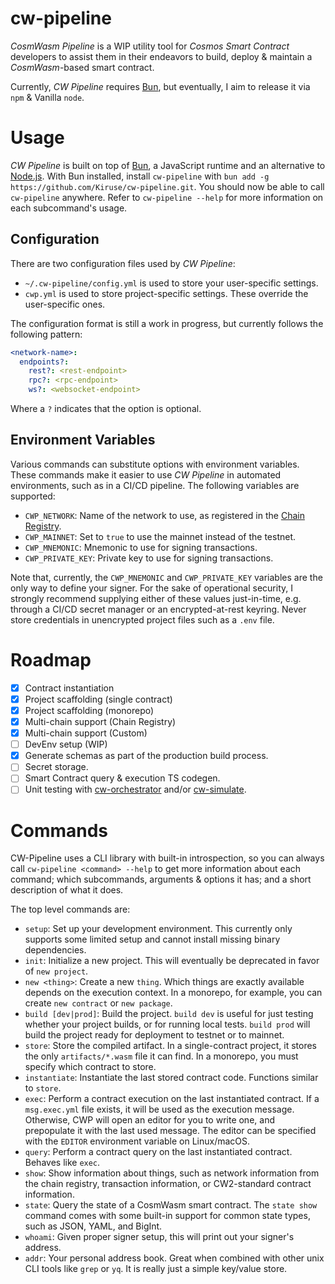 # cw-pipeline
*CosmWasm Pipeline* is a WIP utility tool for *Cosmos Smart Contract* developers to assist them in their endeavors to build, deploy & maintain a *CosmWasm*-based smart contract.

Currently, *CW Pipeline* requires [Bun](https://bun.sh/), but eventually, I aim to release it via `npm` & Vanilla `node`.

# Usage
*CW Pipeline* is built on top of [Bun](https://bun.sh/), a JavaScript runtime and an alternative to [Node.js](https://nodejs.org/). With Bun installed, install `cw-pipeline` with `bun add -g https://github.com/Kiruse/cw-pipeline.git`. You should now be able to call `cw-pipeline` anywhere. Refer to `cw-pipeline --help` for more information on each subcommand's usage.

## Configuration
There are two configuration files used by *CW Pipeline*:
- `~/.cw-pipeline/config.yml` is used to store your user-specific settings.
- `cwp.yml` is used to store project-specific settings. These override the user-specific ones.

The configuration format is still a work in progress, but currently follows the following pattern:
```yaml
<network-name>:
  endpoints?:
    rest?: <rest-endpoint>
    rpc?: <rpc-endpoint>
    ws?: <websocket-endpoint>
```

Where a `?` indicates that the option is optional.

## Environment Variables
Various commands can substitute options with environment variables. These commands make it easier to use *CW Pipeline* in automated environments, such as in a CI/CD pipeline. The following variables are supported:

- `CWP_NETWORK`: Name of the network to use, as registered in the [Chain Registry](https://github.com/cosmos/chain-registry).
- `CWP_MAINNET`: Set to `true` to use the mainnet instead of the testnet.
- `CWP_MNEMONIC`: Mnemonic to use for signing transactions.
- `CWP_PRIVATE_KEY`: Private key to use for signing transactions.

Note that, currently, the `CWP_MNEMONIC` and `CWP_PRIVATE_KEY` variables are the only way to define your signer. For the sake of operational security, I strongly recommend supplying either of these values just-in-time, e.g. through a CI/CD secret manager or an encrypted-at-rest keyring. Never store credentials in unencrypted project files such as a `.env` file.

# Roadmap
- [x] Contract instantiation
- [x] Project scaffolding (single contract)
- [x] Project scaffolding (monorepo)
- [x] Multi-chain support (Chain Registry)
- [x] Multi-chain support (Custom)
- [ ] DevEnv setup (WIP)
- [x] Generate schemas as part of the production build process.
- [ ] Secret storage.
- [ ] Smart Contract query & execution TS codegen.
- [ ] Unit testing with [cw-orchestrator](https://orchestrator.abstract.money/) and/or [cw-simulate](https://github.com/cosmology-tech/cw-simulate).

# Commands
CW-Pipeline uses a CLI library with built-in introspection, so you can always call `cw-pipeline <command> --help` to get more information about each command; which subcommands, arguments & options it has; and a short description of what it does.

The top level commands are:

- `setup`: Set up your development environment. This currently only supports some limited setup and cannot install missing binary dependencies.
- `init`: Initialize a new project. This will eventually be deprecated in favor of `new project`.
- `new <thing>`: Create a new `thing`. Which things are exactly available depends on the execution context. In a monorepo, for example, you can create `new contract` or `new package`.
- `build [dev|prod]`: Build the project. `build dev` is useful for just testing whether your project builds, or for running local tests. `build prod` will build the project ready for deployment to testnet or to mainnet.
- `store`: Store the compiled artifact. In a single-contract project, it stores the only `artifacts/*.wasm` file it can find. In a monorepo, you must specify which contract to store.
- `instantiate`: Instantiate the last stored contract code. Functions similar to `store`.
- `exec`: Perform a contract execution on the last instantiated contract. If a `msg.exec.yml` file exists, it will be used as the execution message. Otherwise, CWP will open an editor for you to write one, and prepopulate it with the last used message. The editor can be specified with the `EDITOR` environment variable on Linux/macOS.
- `query`: Perform a contract query on the last instantiated contract. Behaves like `exec`.
- `show`: Show information about things, such as network information from the chain registry, transaction information, or CW2-standard contract information.
- `state`: Query the state of a CosmWasm smart contract. The `state show` command comes with some built-in support for common state types, such as JSON, YAML, and BigInt.
- `whoami`: Given proper signer setup, this will print out your signer's address.
- `addr`: Your personal address book. Great when combined with other unix CLI tools like `grep` or `yq`. It is really just a simple key/value store.
